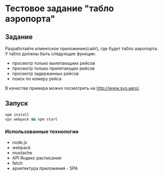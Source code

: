 # Тестовое задание "табло аэропорта"

## Задание

Разработайте клиентское приложение(сайт), где будет табло аэропорта. У табло должны быть следующие функции:

* просмотр только вылетающиих рейсов
* просмотр только прилетающих рейсов
* просмотр задержанных рейсов
* поиск по номеру рейса

В качестве примера можно посмотреть на http://www.svo.aero/.

## Запуск

```bash
npm install
npx webpack && npm start
```

### Использованные технологии

* node.js
* webpack
* mustache
* API Яндекс расписания
* fetch
* архитектура приложения - SPA